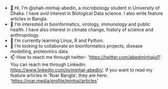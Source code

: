 - 👋 Hi, I’m @shah-minhaj-abedin, a microbiology student in University of Dhaka. I have avid interest in Biological Data science. I also write feature articles in Bangla.  
- 👀 I’m interested in bioinformatics, virology, immunology and public health. I have also interest in climate change, history of science and anthropology. 
- 🌱 I’m currently learning Linux, R and Python.
- 💞️ I’m looking to collaborate on bioinformatics projects, disease modelling, proteomics data. 
- 📫 How to reach me through twitter- 'https://twitter.com/abedminhajul1'. You can reach me through Linkedin: https://www.linkedin.com/in/minhaj-abedin/. If you want to read my feature articles in 'Roar Bangla', they are here: 'https://roar.media/profile/minhaj/articles'

<!---
shah-minhaj-abedin/shah-minhaj-abedin is a ✨ special ✨ repository because its `README.md` (this file) appears on your GitHub profile.
You can click the Preview link to take a look at your changes.
--->

